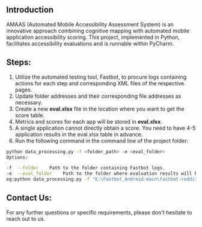 ## Introduction
AMAAS (Automated Mobile Accessibility Assessment System) is an innovative approach combining cognitive mapping with automated mobile application accessibility scoring. This project, implemented in Python, facilitates accessibility evaluations and is runnable within PyCharm.

## Steps:

1.  Utilize the automated testing tool, Fastbot, to procure logs containing actions for each step and corresponding XML files of the respective pages.
2.  Update folder addresses and their corresponding file addresses as necessary.
3.  Create a new **eval.xlsx** file in the location where you want to get the score table.
4.  Metrics and scores for each app will be stored in **eval.xlsx**.
5.  A single application cannot directly obtain a score. You need to have 4-5 application results in the eval.xlsx table in advance.
6.  Run the following command in the command line of the project folder:

```bash
python data_processing.py -f <folder_path> -e <eval_folder>
Options:

-f  --folder    Path to the folder containing Fastbot logs.
-e  --eval_folder    Path to the folder where evaluation results will be saved.
eg:python data_processing.py -f "E:\Fastbot_Android-main\fastbot-reddit1" -e "E:\Fastbot_Android-main"
```

## Contact Us:
For any further questions or specific requirements, please don't hesitate to reach out to us.

